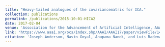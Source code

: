 ```yaml
---
title: "Heavy-tailed analogues of the covariancematrix for ICA."
collection: publications
permalink: /publications/2015-10-01-HICA2
date: 2017-02-04
venue: 'Association for the Advancement of Artificial Intelligence, AAAI'
link: 'https://www.aaai.org/ocs/index.php/AAAI/AAAI17/paper/viewFile/14756/14326'
citation: 'Joseph Anderson, Navin Goyal, Anupama Nandi, and Luis Rademacher. &quot; Heavy-tailed analogues of the covariance matrix for ICA. &quot; <i>Association for the Advancement of Artificial Intelligence, AAAI</i> 2017 '
---
```

